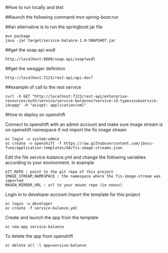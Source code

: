 #How to run locally and test

##launch the following command
	mvn spring-boot:run

##an alternative is to run the springboot jar file

	mvn package
	java -jar target/service-balance-1.0-SNAPSHOT.jar

##get the soap api wsdl

	http://localhost:8080/soap-api/soap?wsdl

##get the swagger definition
	
	http://localhost:7123/rest-api/api-doc?
	
##example of call to the rest service

	curl -X GET "http://localhost:7123/rest-api/enterprise-resources/auth/service/service-balances?service-id-type=sss&service-id=qqq" -H "accept: application/xml"


#How to deploy on openshift

Connect to openshift with an admin account and make sure image stream is on openshift namespace
if not import the fis image stream

	oc login -u system:admin
	oc create -n openshift -f https://raw.githubusercontent.com/jboss-fuse/application-templates/GA/fis-image-streams.json

Edit the file service-balance.yml and change the following variables according to your environment. In example

	GIT_REPO : point to the git repo of this project
	IMAGE_STREAM_NAMESPACE : the namespace where the fis-image-stream was imported
	MAVEN_MIRROR_URL : url to your maven repo (ie nexus)

Login in to developer account import the template for this project
	
	oc login -u developer
	oc create -f service-balance.yml

Create and launch the app from the template
	
	oc new-app service-balance
	
To delete the app from openshift
	
	oc delete all -l app=service-balance
	

	
	
	
